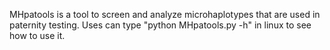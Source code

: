 MHpatools is a tool to screen and analyze microhaplotypes that are used in paternity testing.
Uses can type "python MHpatools.py -h" in linux to see how to use it.
